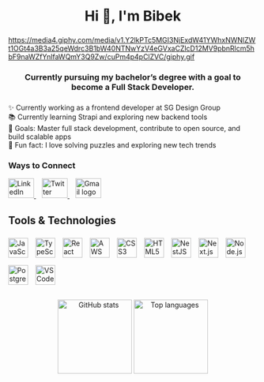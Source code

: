 <h1 align="center">Hi 👋, I'm Bibek</h1>

###

https://media4.giphy.com/media/v1.Y2lkPTc5MGI3NjExdW41YWhxNWNlZWt1OGt4a3B3a25qeWdrc3B1bW40NTNwYzV4eGVxaCZlcD12MV9pbnRlcm5hbF9naWZfYnlfaWQmY3Q9Zw/cuPm4p4pClZVC/giphy.gif
###

<h3 align="center">
  Currently pursuing my bachelor’s degree with a goal to become a Full Stack Developer.
</h3>

###

<p align="left">
  ✨ Currently working as a frontend developer at SG Design Group <br>
  📚 Currently learning Strapi and exploring new backend tools <br>
  🎯 Goals: Master full stack development, contribute to open source, and build scalable apps <br>
  🎲 Fun fact: I love solving puzzles and exploring new tech trends
</p>

###

<h3 align="left">Ways to Connect</h3>

<div align="left" style="margin-top: 10px; margin-bottom: 20px;">
  <a href="https://linkedin.com/in/bibek-tamang-890721269/" target="_blank" rel="noopener noreferrer" style="margin-right: 12px;">
    <img src="https://raw.githubusercontent.com/maurodesouza/profile-readme-generator/master/src/assets/icons/social/linkedin/default.svg" width="52" height="40" alt="LinkedIn logo" />
  </a>
  <a href="https://twitter.com/bibek68088" target="_blank" rel="noopener noreferrer" style="margin-right: 12px;">
    <img src="https://raw.githubusercontent.com/maurodesouza/profile-readme-generator/master/src/assets/icons/social/twitter/default.svg" width="52" height="40" alt="Twitter logo" />
  </a>
  <a href="mailto:bibeks337@gmail.com" target="_blank" rel="noopener noreferrer">
    <img src="https://raw.githubusercontent.com/maurodesouza/profile-readme-generator/master/src/assets/icons/social/gmail/default.svg" width="52" height="40" alt="Gmail logo" />
  </a>
</div>

<h2 align="left" style="margin-bottom: 10px;">Tools & Technologies</h2>

###

<div align="left" style="display: flex; flex-wrap: wrap; gap: 15px;">
  <img src="https://cdn.jsdelivr.net/gh/devicons/devicon/icons/javascript/javascript-original.svg" height="40" alt="JavaScript logo" />
  <img src="https://cdn.jsdelivr.net/gh/devicons/devicon/icons/typescript/typescript-original.svg" height="40" alt="TypeScript logo" />
  <img src="https://cdn.jsdelivr.net/gh/devicons/devicon/icons/react/react-original.svg" height="40" alt="React logo" />
  <img src="https://cdn.jsdelivr.net/gh/devicons/devicon/icons/amazonwebservices/amazonwebservices-line-wordmark.svg" height="40" alt="AWS logo" />
  <img src="https://cdn.jsdelivr.net/gh/devicons/devicon/icons/css3/css3-original.svg" height="40" alt="CSS3 logo" />
  <img src="https://cdn.jsdelivr.net/gh/devicons/devicon/icons/html5/html5-original.svg" height="40" alt="HTML5 logo" />
  <img src="https://cdn.jsdelivr.net/gh/devicons/devicon/icons/nestjs/nestjs-original.svg" height="40" alt="NestJS logo" />
  <img src="https://cdn.jsdelivr.net/gh/devicons/devicon/icons/nextjs/nextjs-original.svg" height="40" alt="Next.js logo" />
  <img src="https://cdn.jsdelivr.net/gh/devicons/devicon/icons/nodejs/nodejs-original.svg" height="40" alt="Node.js logo" />
  <img src="https://cdn.jsdelivr.net/gh/devicons/devicon/icons/postgresql/postgresql-original.svg" height="40" alt="PostgreSQL logo" />
  <img src="https://cdn.jsdelivr.net/gh/devicons/devicon/icons/vscode/vscode-original.svg" height="40" alt="VSCode logo" />
</div>

###

<div align="center" style="margin-top: 30px;">
  <img src="https://github-readme-stats.vercel.app/api?username=bibek68088&hide_title=false&hide_rank=false&show_icons=true&include_all_commits=true&count_private=true&disable_animations=false&theme=dracula&locale=en&hide_border=false&order=1" height="150" alt="GitHub stats" />
  <img src="https://github-readme-stats.vercel.app/api/top-langs?username=bibek68088&locale=en&hide_title=false&layout=compact&card_width=320&langs_count=5&theme=dracula&hide_border=false&order=2" height="150" alt="Top languages" />
</div>

